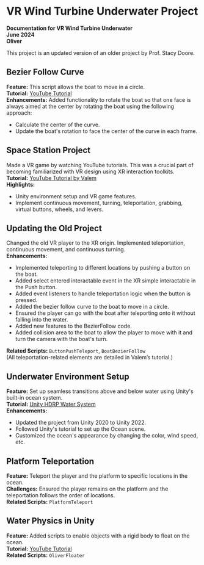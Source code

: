 # VR Wind Turbine Underwater Project

**Documentation for VR Wind Turbine Underwater**  
**June 2024**  
**Oliver**

This project is an updated version of an older project by Prof. Stacy Doore.

## Bezier Follow Curve

**Feature:** This script allows the boat to move in a circle.  
**Tutorial:** [YouTube Tutorial](https://www.youtube.com/watch?v=11ofnLOE8pw)  
**Enhancements:** Added functionality to rotate the boat so that one face is always aimed at the center by rotating the boat using the following approach:
- Calculate the center of the curve.
- Update the boat's rotation to face the center of the curve in each frame.

## Space Station Project

Made a VR game by watching YouTube tutorials. This was a crucial part of becoming familiarized with VR design using XR interaction toolkits.  
**Tutorial:** [YouTube Tutorial by Valem](https://youtu.be/QCvqimfrMZw?si=MYUkZfgPRATdpvgC)  
**Highlights:**
- Unity environment setup and VR game features.
- Implement continuous movement, turning, teleportation, grabbing, virtual buttons, wheels, and levers.

## Updating the Old Project

Changed the old VR player to the XR origin. Implemented teleportation, continuous movement, and continuous turning.  
**Enhancements:**
- Implemented teleporting to different locations by pushing a button on the boat.
- Added select entered interactable event in the XR simple interactable in the Push button.
- Added event listeners to handle teleportation logic when the button is pressed.
- Added the bezier follow curve to the boat to move in a circle.
- Ensured the player can go with the boat after teleporting onto it without falling into the water.
- Added new features to the BezierFollow code.
- Added collision area to the boat to allow the player to move with it and turn the camera with the boat's turn.

**Related Scripts:** `ButtonPushTeleport`, `BoatBezierFollow`  
(All teleportation-related elements are detailed in Valem’s tutorial.)

## Underwater Environment Setup

**Feature:** Set up seamless transitions above and below water using Unity's built-in ocean system.  
**Tutorial:** [Unity HDRP Water System](https://unity.com/blog/engine-platform/new-hdrp-water-system-in-2022-lts-and-2023-1)  
**Enhancements:**
- Updated the project from Unity 2020 to Unity 2022.
- Followed Unity's tutorial to set up the Ocean scene.
- Customized the ocean's appearance by changing the color, wind speed, etc.

## Platform Teleportation

**Feature:** Teleport the player and the platform to specific locations in the ocean.  
**Challenges:** Ensured the player remains on the platform and the teleportation follows the order of locations.  
**Related Scripts:** `PlatformTeleport`

## Water Physics in Unity

**Feature:** Added scripts to enable objects with a rigid body to float on the ocean.  
**Tutorial:** [YouTube Tutorial](https://youtu.be/v7ag-NeSMSQ?si=MtTc-zf22QdLT3)  
**Related Scripts:** `OliverFloater`
